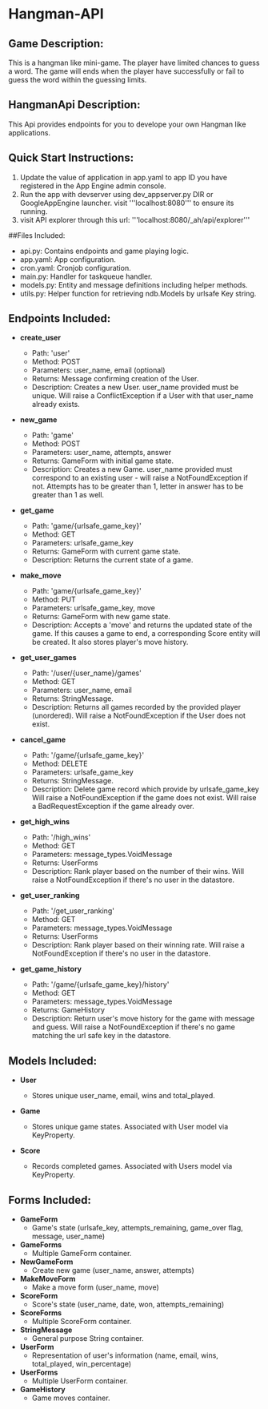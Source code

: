 # Hangman-API

## Game Description:
This is a hangman like mini-game. The player have limited chances to guess a word. The game will ends when the player have successfully or fail to guess the word within the guessing limits.

## HangmanApi Description:
This Api provides endpoints for you to develope your own Hangman like applications.

## Quick Start Instructions:
1. Update the value of application in app.yaml to app ID you have registered in the App Engine admin console.
1. Run the app with devserver using dev_appserver.py DIR or GoogleAppEngine launcher. visit '''localhost:8080''' to ensure its running.
1. visit API explorer through this url: '''localhost:8080/_ah/api/explorer'''

##Files Included:
 - api.py: Contains endpoints and game playing logic.
 - app.yaml: App configuration.
 - cron.yaml: Cronjob configuration.
 - main.py: Handler for taskqueue handler.
 - models.py: Entity and message definitions including helper methods.
 - utils.py: Helper function for retrieving ndb.Models by urlsafe Key string.

## Endpoints Included:
 - **create_user**
    - Path: 'user'
    - Method: POST
    - Parameters: user_name, email (optional)
    - Returns: Message confirming creation of the User.
    - Description: Creates a new User. user_name provided must be unique. Will 
    raise a ConflictException if a User with that user_name already exists.
    
 - **new_game**
    - Path: 'game'
    - Method: POST
    - Parameters: user_name, attempts, answer
    - Returns: GameForm with initial game state.
    - Description: Creates a new Game. user_name provided must correspond to an
    existing user - will raise a NotFoundException if not. Attempts
    has to be greater than 1, letter in answer has to be greater than
    1 as well.
     
 - **get_game**
    - Path: 'game/{urlsafe_game_key}'
    - Method: GET
    - Parameters: urlsafe_game_key
    - Returns: GameForm with current game state.
    - Description: Returns the current state of a game.
    
 - **make_move**
    - Path: 'game/{urlsafe_game_key}'
    - Method: PUT
    - Parameters: urlsafe_game_key, move
    - Returns: GameForm with new game state.
    - Description: Accepts a 'move' and returns the updated state of the game.
    If this causes a game to end, a corresponding Score entity will be created.
    It also stores player's move history.
    
 - **get_user_games**
    - Path: '/user/{user_name}/games'
    - Method: GET
    - Parameters: user_name, email
    - Returns: StringMessage. 
    - Description: Returns all games recorded by the provided player (unordered).
    Will raise a NotFoundException if the User does not exist.
    
 - **cancel_game**
    - Path: '/game/{urlsafe_game_key}'
    - Method: DELETE
    - Parameters: urlsafe_game_key
    - Returns: StringMessage. 
    - Description: Delete game record which provide by urlsafe_game_key
    Will raise a NotFoundException if the game does not exist.
    Will raise a BadRequestException if the game already over.

- **get_high_wins**
    - Path: '/high_wins'
    - Method: GET
    - Parameters: message_types.VoidMessage
    - Returns: UserForms
    - Description: Rank player based on the number of their wins.
    Will raise a NotFoundException if there's no user in the datastore.

- **get_user_ranking**
    - Path: '/get_user_ranking'
    - Method: GET
    - Parameters: message_types.VoidMessage
    - Returns: UserForms
    - Description: Rank player based on their winning rate.
    Will raise a NotFoundException if there's no user in the datastore.

- **get_game_history**
    - Path: '/game/{urlsafe_game_key}/history'
    - Method: GET
    - Parameters: message_types.VoidMessage
    - Returns: GameHistory
    - Description: Return user's move history for the game with message and guess.
    Will raise a NotFoundException if there's no game matching the url safe key in the datastore.

## Models Included:
 - **User**
    - Stores unique user_name, email, wins and total_played.

 - **Game**
    - Stores unique game states. Associated with User model via KeyProperty.
    
 - **Score**
    - Records completed games. Associated with Users model via KeyProperty.

## Forms Included:
 - **GameForm**
    - Game's state (urlsafe_key, attempts_remaining, game_over flag, message, user_name)
 - **GameForms**
    - Multiple GameForm container.
 - **NewGameForm**
    - Create new game (user_name, answer, attempts)
 - **MakeMoveForm**
    - Make a move form (user_name, move)
 - **ScoreForm**
    - Score's state (user_name, date, won, attempts_remaining)
 - **ScoreForms**
    - Multiple ScoreForm container.
 - **StringMessage**
    - General purpose String container.
 - **UserForm**
    - Representation of user's information (name, email, wins, total_played, win_percentage)
 - **UserForms**
    - Multiple UserForm container.
 - **GameHistory**
    - Game moves container.






